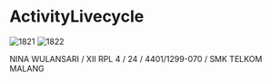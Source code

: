# ActivityLivecycle

![1821](https://cloud.githubusercontent.com/assets/22642035/19862462/02e8a22c-9fc3-11e6-80f1-02c5c693b89d.jpg)
![1822](https://cloud.githubusercontent.com/assets/22642035/19862460/02c352ba-9fc3-11e6-887c-5ce5a44c209f.jpg)

NINA WULANSARI / XII RPL 4 / 24 / 4401/1299-070 / SMK TELKOM MALANG
